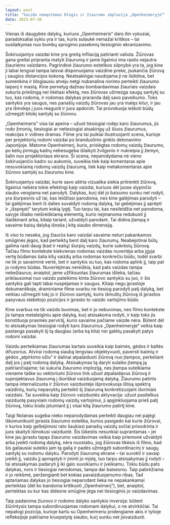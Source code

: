```yaml
---
layout: post
title: "Vaizdu nemąstomas blogis ir žiaurumo implozija „Openheimeryje“"
date: 2023-07-30
---
```

Vienas iš daugybės dalykų, kuriuos „Openheimeris“ daro itin vykusiai, paradoksaliai sykiu yra ir tas, kuris sulaukė nemažai kritikos – tai susilaikymas nuo bombų sprogimo pasekmių tiesioginio ekranizavimo.

Šokiruojantys vaizdai kine yra greitą infliaciją patirianti valiuta. Žiūrovas gana greitai pripranta matyti žiaurumą ir jame ilgainiui ima rastis nejautra žiauriems vaizdams. Pagrindinė žiaurumo estetikos silpnybė yra ta, jog kine ji labai lengvai tampa laisvai disponuojama vaizdine preke, įsukančia žiūrovą į saugios distancijos kokoną. Neatsakingai naudojama ji ne išdidina, bet sumenkina ir blogiausiu atveju netgi nubanalina norimo perteikti žiaurumo laipsnį ir mastą. Kine pernelyg dažnas bombardavimas žiauriais vaizdais sukuria priešingą nei tikėtasi efektą, nes žiūrovas užmezga saugų santykį su tuo, kas rodoma, ir rodomas dalykas praranda dalį savo paveikumo. Toks santykis yra saugus, nes panašių vaizdų žiūrovas jau yra matęs kitur, ir jau yra išmokęs į juos reaguoti ir juos apdoroti. Tai provokuoja ieškoti būdų užmegzti kitokį santykį su žiūrovu.

„Openheimeris“ visa tai apeina – užuot tiesiogiai rodęs karo žiaurumus, jis rodo žmonių, tiesiogiai ar netiesiogiai atsakingų už šiuos žiaurumus, reakcijas ir vidines dramas. Filme yra tai puikiai iliustruojanti scena, kurioje per projektorių rodomi vaizdai po branduolinio ginklo detonavimo Japonijoje. Matome Openheimerį, kuris, prislėgtas rodomų vaizdų žiaurumo, po kelių pirmųjų kadrų nebesugeba išlaikyti žvilgsnio ir nukreipia jį žemyn, šalin nuo projektoriaus ekrano. Ši scena, neparodydama nė vieno šokiruojančio kadro su aukomis, suveikia tiek kaip komentaras apie nesuvokiamą rodomų vaizdų žiaurumą, tiek kaip metakomentaras apie žiūrovo santykį su žiaurumu kine.

Šokiruojantys vaizdai, kurie savo aštria vizualika siekia pritrenkti žiūrovą, ilgainiui nebėra tokie efektingi kaip vaizdai, kuriuos dėl juose slypinčio siaubo vengiama net parodyti. Dalykas, kurį dėl jo baisumo sunku net rodyti, yra šiurpesnis už tai, kas leidžiasi parodoma, nes kine galėjimas parodyti – tai galėjimas bent iš dalies suvaldyti rodomą dalyką, tai gebėjimas jį aprėpti ir „išspręsti“ tarytum kokią lygtį. Tuo tarpu tai, kas nesileidžia net parodoma, savyje išlaiko neišreiškiamą elementą, kurio neįmanoma redukuoti jį išaiškinant arba, kitaip tariant, užvaldyti parodant. Tai didina įtampą ir savaime baisų dalyką išneša į kitą siaubo dimensiją.

Iš viso to neseka, jog žiaurūs karo vaizdai savaime neturi pakankamos smūginės jėgos, kad perteiktų bent dalį karo žiaurumų. Neabejotinai būtų galima rasti daug (kad ir realių) šiurpių vaizdų, kurie sukrėstų žiūrovą. Tačiau filmo kontekste kiekvienas rodomas vaizdas nuvertėja arba įgyja vertę būdamas šalia kitų vaizdų arba rodomas konkrečiu būdu, todėl svarbi ne tik jo savaiminė vertė, bet ir santykis su tuo, kas rodoma aplink jį, taip pat jo rodymo būdas. Nuvertėjimas nereiškia, kad pats vaizdas tampa nebežiaurus; anaiptol, jame užfiksuotas žiaurumas išlieka, tačiau priklausomai nuo vaizdo pateikimo kinta žiūrovo santykis su juo, ir šis santykis gali tapti labai nuspėjamas ir saugus. Kitaip negu įprastoje dokumentikoje, draminiame filme svarbu ne tiesiog parodyti patį dalyką, bet veikiau užmegzti tokį jo ir žiūrovo santykį, kuris išmuštų žiūrovą iš įprastos pasyvaus stebėtojo pozicijos ir įprasto to vaizdo vartojimo būdo.

Kine svarbus ne tik vaizdo buvimas, bet ir jo nebuvimas, nes filmo kontekste jis tampa metateiginiu apie dalyką, kurį atsisakoma rodyti, ir kaip toks jis konstituoja prasmės perviršį, kurio savaime pačiame vaizde nėra. Būtent dėl to atsisakymas tiesiogiai rodyti karo žiaurumus „Openheimeryje“ veikia kaip pastanga pasakyti šį tą daugiau (arba ką kita) nei galėtų pasakyti patys rodomi vaizdai.

Vaizdu perteikiamas žiaurumas kartais suveikia kaip baimės, gėdos ir kaltės difuzorius. Atvirai rodomą siaubą lengviau objektyvuoti, paversti baimių ir gėdos „atpirkimo ožiu“ ir dalinai atpalaiduoti žiūrovą nuo įtampos, perkeliant dalį jos į patį rodomą dalyką. Atsisakymas tą daryti sulaiko įtampą ją patiriančiajame; tai sukuria žiaurumo imploziją, nes įtampa sutelkiama viename taške su vektoriumi žiūrovo link užuot atpalaidavus žiūrovą ir suprojektavus žiaurumą į išoriškai vaizduojamą dalyką. Žiaurumo patirtis tampa internalizuota ir žiūrovo vaizduotėje išprovokuoja ištisą spektrą vaizdinių, kurių nepavyktų perteikti šį žiaurumą konkretizuojant išoriniais vaizdais. Tai suveikia kaip žiūrovo vaizduotės aktyvacija: užuot pasitelkus vaizduotę pasyviam rodomų vaizdų vartojimui, ji apginkluojama prieš patį žiūrovą, tokiu būdu įstumiant jį į visai kitą žiaurumo patirtį kine.

Taigi Nolanas sugeba nieko neparodydamas perteikti daugiau nei pajėgi iškomunikuoti įprasta žiaurumo estetika, kurios pasigedo kai kurie žiūrovai, ir kurios kaip gelbėjimosi rato šaukiasi panašių vaizdų sočiai prisodrinta ir juos skaityti išmokusi vaizduotė. Šis lūkestis nesunkiai suprantamas – jei kine jau įprastu tapęs žiaurumo vaizdavimas veikia kaip priemonė užvaldyti arba įveikti rodomą dalyką, nėra nuostabu, jog žiūrovas tikėsis iš filmo, kad šis galiausiai suteiks jam tą galią ir padės užmegzti subordinacinį ir saugų santykį su rodomu dalyku. Parodyti žiaurumą ekrane – tai suvokti ir savaip įveikti jį, vaizdu jį apmąstyti ir įminti jo mįslę, tuo tarpu atsisakymas jį rodyti – tai atsisakymas padaryti jį iki galo suvokiamu ir įveikiamu. Tokiu būdu pats dalykas, nors ir tiesiogiai nerodomas, tampa dar baisesniu. Taip pabrėžiama ir jo reikšmė, peržengianti bet kokias pavaizduojamumo ribas. Tad aptariamas dalykas jo tiesiogiai neparodant lieka ne nepakankamai perteiktas (dėl ko bandoma kritikuoti „Openheimerį“), bet, anaiptol, perteiktas su kur kas didesne smūgine jėga nei tiesioginis jo vaizdavimas.

Taip padaroma žiurovo ir rodomo dalyko santykio inversija: būtent žiūrintysis tampa subordinuojamas rodomam dalykui, o ne atvirkščiai. Tai nepatogi pozicija, kurioje kartu su Openheimeriu pridengiame akis ir tylioje refleksijoje patiriame kruopelytę siaubo, kurį sunku net įsivaizduoti.
